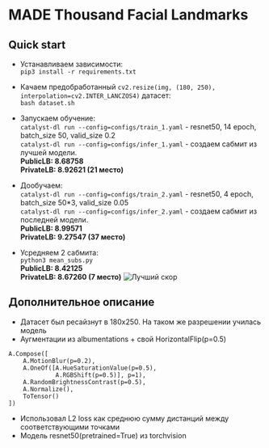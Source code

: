 # MADE Thousand Facial Landmarks

## Quick start

- Устанавливаем зависимости: <br>
```pip3 install -r requirements.txt```

- Качаем предобработанный ```cv2.resize(img, (180, 250), interpolation=cv2.INTER_LANCZOS4)``` датасет: <br>
```bash dataset.sh```

- Запускаем обучение: <br>
```catalyst-dl run --config=configs/train_1.yaml``` - resnet50, 14 epoch, batch_size 50, valid_size 0.2 <br>
```catalyst-dl run --config=configs/infer_1.yaml``` - создаем сабмит из лучшей модели. <br>
**PublicLB: 8.68758 <br>
PrivateLB: 8.92621 (21 место)**

- Дообучаем: <br>
```catalyst-dl run --config=configs/train_2.yaml``` - resnet50, 4 epoch, batch_size 50*3, valid_size 0.05 <br>
```catalyst-dl run --config=configs/infer_2.yaml``` - создаем сабмит из последней модели. <br>
**PublicLB: 8.99571 <br>
PrivateLB: 9.27547 (37 место)**

- Усредняем 2 сабмита: <br>
```python3 mean_subs.py```<br>
**PublicLB: 8.42125<br>
PrivateLB: 8.67260 (7 место)**
![Лучший скор](images/best_score.png?raw=true "Лучший скор")

## Дополнительное описание
- Датасет был ресайзнут в 180x250. На таком же разрешении училась модель
- Аугментации из albumentations + свой HorizontalFlip(p=0.5)<br>
```
A.Compose([
    A.MotionBlur(p=0.2),
    A.OneOf([A.HueSaturationValue(p=0.5),
             A.RGBShift(p=0.5)], p=1),
    A.RandomBrightnessContrast(p=0.5),
    A.Normalize(),
    ToTensor()
])
```
- Использовал L2 loss как среднюю сумму дистанций между соответствующими точками
- Модель resnet50(pretrained=True) из torchvision